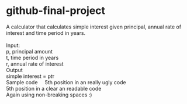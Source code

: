 # github-final-project

A calculator that calculates simple interest given principal, annual rate of interest and time period in years.<br>
<br>
Input:<br>
   p, principal amount<br>
   t, time period in years<br>
   r, annual rate of interest<br>
Output<br>
   simple interest = p*t*r <br>
   Sample code
&nbsp;&nbsp;&nbsp;&nbsp;5th position in an really ugly code  
    5th position in a clear an readable code  
    Again using non-breaking spaces :)

